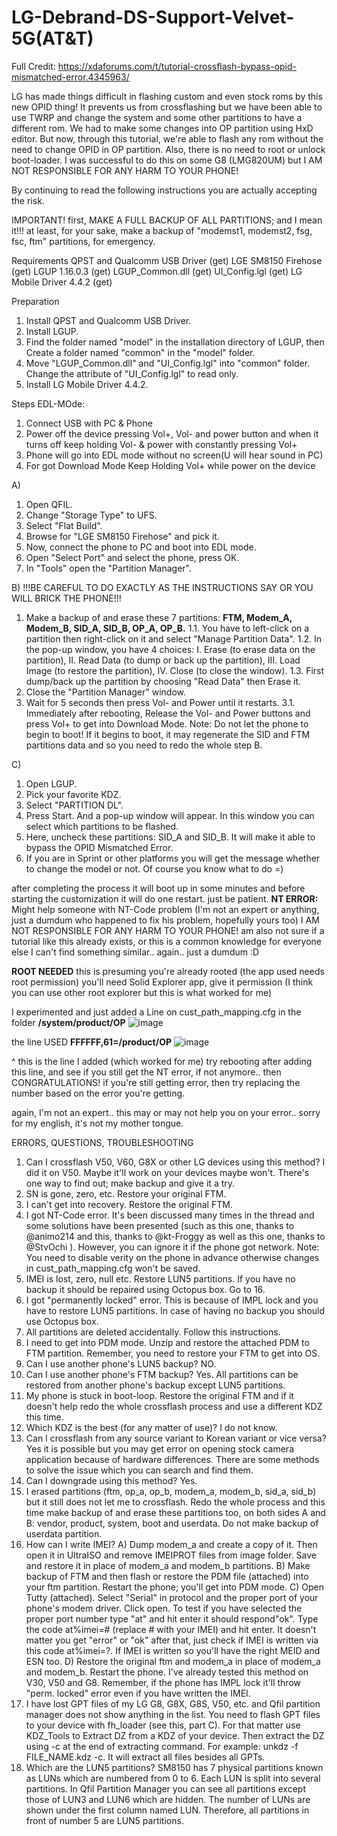 # LG-Debrand-DS-Support-Velvet-5G(AT&T)

Full Credit:
https://xdaforums.com/t/tutorial-crossflash-bypass-opid-mismatched-error.4345963/


LG has made things difficult in flashing custom and even stock roms by this new OPID thing! It prevents us from crossflashing but we have been able to use TWRP and change the system and some other partitions to have a different rom. We had to make some changes into OP partition using HxD editor.
But now, through this tutorial, we're able to flash any rom without the need to change OPID in OP partition. Also, there is no need to root or unlock boot-loader.
I was successful to do this on some G8 (LMG820UM) but I AM NOT RESPONSIBLE FOR ANY HARM TO YOUR PHONE!

By continuing to read the following instructions you are actually accepting the risk.


IMPORTANT!
first, MAKE A FULL BACKUP OF ALL PARTITIONS; and I mean it!!!
at least, for your sake, make a backup of "modemst1, modemst2, fsg, fsc, ftm" partitions, for emergency.


Requirements
QPST and Qualcomm USB Driver (get)
LGE SM8150 Firehose (get)
LGUP 1.16.0.3 (get)
LGUP_Common.dll (get)
UI_Config.lgl (get)
LG Mobile Driver 4.4.2 (get)


Preparation
1. Install QPST and Qualcomm USB Driver.
2. Install LGUP.
3. Find the folder named "model" in the installation directory of LGUP, then Create a folder named "common" in the "model" folder.
4. Move "LGUP_Common.dll" and "UI_Config.lgl" into "common" folder. Change the attribute of "UI_Config.lgl" to read only.
5. Install LG Mobile Driver 4.4.2.


Steps
EDL-MOde:
1. Connect USB with PC & Phone
2. Power off the device pressing Vol+, Vol- and power button and when it turns off keep holding Vol- & power with constantly pressing Vol+
3. Phone will go into EDL mode without no screen(U will hear sound in PC)
4. For got Download Mode Keep Holding Vol+ while power on the device

A)
1. Open QFIL.
2. Change "Storage Type" to UFS.
3. Select "Flat Build".
4. Browse for "LGE SM8150 Firehose" and pick it.
5. Now, connect the phone to PC and boot into EDL mode.
6. Open "Select Port" and select the phone, press OK.
7. In "Tools" open the "Partition Manager".

B)
!!!BE CAREFUL TO DO EXACTLY AS THE INSTRUCTIONS SAY OR YOU WILL BRICK THE PHONE!!!
1. Make a backup of and erase these 7 partitions: **FTM, Modem_A, Modem_B, SID_A, SID_B, OP_A, OP_B.**
1.1. You have to left-click on a partition then right-click on it and select "Manage Partition Data".
1.2. In the pop-up window, you have 4 choices:
   I. Erase (to erase data on the partition),
   II. Read Data (to dump or back up the partition),
   III. Load Image (to restore the partition),
   IV. Close (to close the window).
1.3. First dump/back up the partition by choosing "Read Data" then Erase it.
3. Close the "Partition Manager" window.
4. Wait for 5 seconds then press Vol- and Power until it restarts.
3.1. Immediately after rebooting, Release the Vol- and Power buttons and press Vol+ to get into Download Mode.
Note: Do not let the phone to begin to boot! If it begins to boot, it may regenerate the SID and FTM partitions data and so you need to redo the whole step B.

C)
1. Open LGUP.
2. Pick your favorite KDZ.
3. Select "PARTITION DL".
4. Press Start. And a pop-up window will appear. In this window you can select which partitions to be flashed.
5. Here, uncheck these partitions: SID_A and SID_B. It will make it able to bypass the OPID Mismatched Error.
6. If you are in Sprint or other platforms you will get the message whether to change the model or not. Of course you know what to do =)

after completing the process it will boot up in some minutes and before starting the customization it will do one restart. just be patient.
**NT ERROR:**
Might help someone with NT-Code problem
(I'm not an expert or anything, just a dumdum who happened to fix his problem, hopefully yours too)
I AM NOT RESPONSIBLE FOR ANY HARM TO YOUR PHONE!
am also not sure if a tutorial like this already exists, or this is a common knowledge for everyone else
I can't find something similar.. again.. just a dumdum :D

**ROOT NEEDED**
this is presuming you're already rooted (the app used needs root permission)
you'll need Solid Explorer app, give it permission (I think you can use other root explorer but this is what worked for me)

I experimented and just added a Line on
cust_path_mapping.cfg in the folder **/system/product/OP**
![image](https://github.com/user-attachments/assets/cb080e68-d00e-48b0-b27f-46d9b36f78c7)


the line USED
**FFFFFF,61=/product/OP**
![image](https://github.com/user-attachments/assets/36edfb09-a414-4433-a11c-8cd80e9eeb28)

^ this is the line I added (which worked for me)
try rebooting after adding this line, and see if you still get the NT error, if not anymore.. then CONGRATULATIONS!
if you're still getting error, then try replacing the number based on the error you're getting.


again, I'm not an expert.. this may or may not help you on your error..
sorry for my english, it's not my mother tongue.


ERRORS, QUESTIONS, TROUBLESHOOTING
1. Can I crossflash V50, V60, G8X or other LG devices using this method?
I did it on V50. Maybe it'll work on your devices maybe won't. There's one way to find out; make backup and give it a try.
2. SN is gone, zero, etc.
Restore your original FTM.
3. I can't get into recovery.
Restore the original FTM.
4. I got NT-Code error.
It's been discussed many times in the thread and some solutions have been presented (such as this one, thanks to @animo214 and this, thanks to @kt-Froggy as well as this one, thanks to @StvOchi ). However, you can ignore it if the phone got network.
Note: You need to disable verity on the phone in advance otherwise changes in cust_path_mapping.cfg won't be saved.
5. IMEI is lost, zero, null etc.
Restore LUN5 partitions. If you have no backup it should be repaired using Octopus box. Go to 16.
6. I got "permanently locked" error.
This is because of IMPL lock and you have to restore LUN5 partitions. In case of having no backup you should use Octopus box.
7. All partitions are deleted accidentally.
Follow this instructions.
8. I need to get into PDM mode.
Unzip and restore the attached PDM to FTM partition. Remember, you need to restore your FTM to get into OS.
9. Can I use another phone's LUN5 backup?
NO.
10. Can I use another phone's FTM backup?
Yes. All partitions can be restored from another phone's backup except LUN5 partitions.
11. My phone is stuck in boot-loop.
Restore the original FTM and if it doesn't help redo the whole crossflash process and use a different KDZ this time.
12. Which KDZ is the best (for any matter of use)?
I do not know.
13. Can I crossflash from any source variant to Korean variant or vice versa?
Yes it is possible but you may get error on opening stock camera application because of hardware differences. There are some methods to solve the issue which you can search and find them.
14. Can I downgrade using this method?
Yes.
15. I erased partitions (ftm, op_a, op_b, modem_a, modem_b, sid_a, sid_b) but it still does not let me to crossflash.
Redo the whole process and this time make backup of and erase these partitions too, on both sides A and B: vendor, product, system, boot and userdata. Do not make backup of userdata partition.
16. How can I write IMEI?
A) Dump modem_a and create a copy of it. Then open it in UltraISO and remove IMEIPROT files from image folder. Save and restore it in place of modem_a and modem_b partitions.
B) Make backup of FTM and then flash or restore the PDM file (attached) into your ftm partition. Restart the phone; you'll get into PDM mode.
C) Open Tutty (attached). Select "Serial" in protocol and the proper port of your phone's modem driver. Click open. To test if you have selected the proper port number type "at" and hit enter it should respond"ok". Type the code at%imei=# (replace # with your IMEI) and hit enter. It doesn't matter you get "error" or "ok" after that, just check if IMEI is written via this code at%imei=?. If IMEI is written so you'll have the right MEID and ESN too.
D) Restore the original ftm and modem_a in place of modem_a and modem_b. Restart the phone.
I've already tested this method on V30, V50 and G8. Remember, if the phone has IMPL lock it'll throw "perm. locked" error even if you have written the IMEI.
17. I have lost GPT files of my LG G8, G8X, G8S, V50, etc. and Qfil partition manager does not show anything in the list.
You need to flash GPT files to your device with fh_loader (see this, part C). For that matter use KDZ_Tools to Extract DZ from a KDZ of your device. Then extract the DZ using -c at the end of extracting command. For example: unkdz -f FILE_NAME.kdz -c. It will extract all files besides all GPTs.
18. Which are the LUN5 partitions?
SM8150 has 7 physical partitions known as LUNs which are numbered from 0 to 6. Each LUN is split into several partitions. In Qfil Partition Manager you can see all partitions except those of LUN3 and LUN6 which are hidden. The number of LUNs are shown under the first column named LUN. Therefore, all partitions in front of number 5 are LUN5 partitions.
